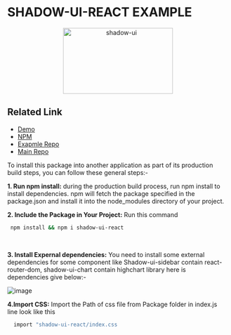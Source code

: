 # SHADOW-UI-REACT EXAMPLE
<!-- markdownlint-disable-next-line -->
<p align="center">
  <a href="https://shadow-ui-react-example.vercel.app/" rel="noopener" target="_blank"><img width="250" height="150" src="https://lh3.googleusercontent.com/fife/ALs6j_GIO-J2oINJgCPKGgQNz9xIDlfb0B6iiruNNOX4_3D9N9jxLnEFLl9hyRQEUCm38uJupNP5mflyqVmbl_2p6EdQgCzWlaSn0DkiCEB2b9uY-n2TpcgmjtVDqamviB386v5qZHIyjdIndU0uD67ztYHs2ZZjgwwceHwGNNDKaAhAG_F7Bi0uxY_sKVWRVE0N282drKmaw-_h5e-cSy46cxt_opDHiBmZarYdSfbvkMMuDDtPoj1x4x1io3wAzTxS8fu4iuUQpgs1feJ6Y7zHSoUFkx-dhwoTKoB2Z0m4LXNFklV7ST_OLPlzXGIl4cN1cVqr7q7q6xIqZAdn1CcZMriJsRvOegWDnrPkyTjwh-Y9RhBPHkBxjWqqjZJMb-RbOQddiVbrdg2XPJYDw5VaeKU6EiJlPGkPIRjTN0mFlIRwUEGNS1A1YJUPKhGTTzXY9gSO_fspwAVunWsD4vEereYwkaNDWtCzmBWDg11HOfNDiOuiqN5qnC0uEy7FJhHogOqxibDxq_VPv0bOYSklaLltJGYRhU-9ZJJ8aPKh2kDS6qMDfR7qliWFyRcvlKTEgJzbXCxeArs93MDa7m-ifsGw6mjphOrmvr_GrzVcLvaF2sBry4oi9K1tsGexTmHXaKxG18bYhHbP4je-QUJ1h7ai0BMkygRidRbaYbWpH5_oxkT66U3Hu4RPGG12Gfh3ofyQdFBTYFsv61CSGZmgSvj4ItEXE0-o5hyWxF4HeGGa3pcX8-TrnCnBl-NYt9TI2jnARJoVojVLNFBLQ4mca5p6xtgeHZZCyK1nEpaFNIdGGqUxlaIMVWTJnsP0K9hMl-_i5mgmwdltuCV7yiBX8uwHWTSUYgYZ1HF13cCxYdVL3JxE1nv2ggwslLOCkGt-jGYSSk0OqvrFB2Mk4Lseyv_-NBi1FMMRnhwMoZb5EtyAcw8zLzfLZK1A1xuu0sG4zYdKoXyHTZD3ebGP_Ll8PsC3VcgQhdHYFstdfQYtWJ1XtTIOnBtd0gZwZYxjlGAz9SvHpDlKCDTeWN3XT5EUfunxCpIW3jC8aptba0dfaJHsiAwTAMzXykBOSxECic1NzZ5nsugnHEiNiJ-UK6wkyDaJa5arwlISOYplC1aCDX0swoVDy0aIIzndjlAV9O_VGKEWzGTAS2RKKkkcDawSwe9bPMmEwZaE74SMyXi5A-4A0Sw4SbHEsids0Lh8Ooj-uZQtKU5Rt9puibRMnCUmYCwdNAiBl_ZfzfquESXTT1E8LbyCBt-T7fLm4lU_m7tVAYPwAhy0FTPIz-KUREPXGx3jJewT72c8hCCvFOZyKNoq_lQbbNaY507TYg7GqXpESQC_pdcRKX3ZSp0iOIG_A_0WlhsmI8d3Ig4_qFfMAqoVszwstZL96ZmaZ0iCj4tmJMIuiuHiK_u7StuS5qU5gaOQFq23EO5NH4F3I7htFrvLmWpUVJ3kqRloaI8qlPXfpaPeTNW5ClFtricd6CTssf4PZjsKSpURqQyQrj7o7HvAFau1C2xlPoDbl-vJ11co_gyrnA2cYdfiLiXblHVinueGH-VZnNP2m8PYOMj0VVBAmRQVh1nDFIdLSKDOrkUVw2FkP_hLwiVmqtSK=w1920-h868" alt="shadow-ui" ></a>
</p>


## Related Link

 - [Demo ](https://shadow-ui-react-example.vercel.app/)
 - [NPM](https://www.npmjs.com/package/shadow-ui-react)
 - [Exapmle Repo](https://github.com/shubham9069/Shadow-UI-React-Example)
 - [Main Repo](https://github.com/shubham9069/SHADOW_UI_REACT)

 To install this package into another application as part of its production build steps, you can follow these general steps:-<br/>
 
 **1. Run npm install:**
 during the production build process, run npm install to install dependencies. npm will fetch the package specified in the package.json and install it into the node_modules directory of your project.<br/>
 
 **2. Include the Package in Your Project:**
 Run this command<br/>
 
 ```bash
  npm install && npm i shadow-ui-react
```
<br/>

 **3. Install Expernal dependencies:**
 You need to install some external dependencies for some component like Shadow-ui-sidebar contain react-router-dom, shadow-ui-chart contain highchart library here is dependencies give below:-
 <br/>
 
 ![image](https://github.com/shubham9069/SHADOW_UI_REACT/assets/101730475/5dd322fd-255a-45cf-9d49-a78a67c26067)
 <br/>

 **4.Import CSS:**
  Import the Path of css file from Package folder in index.js line look like this<br/>
 
 ```bash
   import "shadow-ui-react/index.css 
```
<br/>
 




